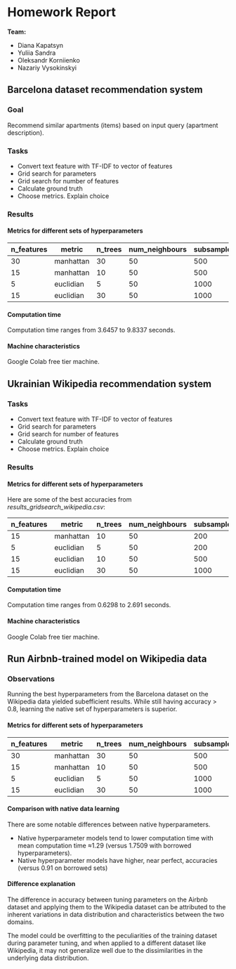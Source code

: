 # Homework Report

**Team:**

- Diana Kapatsyn
- Yuliia Sandra
- Oleksandr Korniienko
- Nazariy Vysokinskyi

## Barcelona dataset recommendation system

### Goal
Recommend similar apartments (items) based on input query (apartment description).

### Tasks

- Convert text feature with TF-IDF to vector of features
- Grid search for parameters
- Grid search for number of features
- Calculate ground truth
- Choose metrics. Explain choice

### Results
#### Metrics for different sets of hyperparameters
| n_features | metric    | n_trees | num_neighbours | subsample_size | accuracy | time  |
|------------|-----------|---------|----------------|----------------|----------|-------|
| 30         | manhattan | 30      | 50             | 500            | 0.920    | 3.8571|
| 15         | manhattan | 10      | 50             | 500            | 0.946    | 3.8157|
| 5          | euclidian | 5       | 50             | 1000           | 0.967    | 4.1279|
| 15         | euclidian | 30      | 50             | 1000           | 0.999    | 6.8460|

#### Computation time
Computation time ranges from 3.6457 to 9.8337 seconds.

#### Machine characteristics
Google Colab free tier machine.

## Ukrainian Wikipedia recommendation system

### Tasks

- Convert text feature with TF-IDF to vector of features
- Grid search for parameters
- Grid search for number of features
- Calculate ground truth
- Choose metrics. Explain choice

### Results
#### Metrics for different sets of hyperparameters
Here are some of the best accuracies from *results_gridsearch_wikipedia.csv*:

| n_features | metric    | n_trees | num_neighbours | subsample_size | accuracy | time  |
|------------|-----------|---------|----------------|----------------|----------|-------|
| 15         | manhattan | 10      | 50             | 200            | 0.990    | 0.8994|
| 5          | euclidian | 5       | 50             | 200            | 0.995    | 1.1943|
| 15         | euclidian | 10      | 50             | 500            | 0.998    | 0.9103|
| 15         | euclidian | 30      | 50             | 1000           | 0.999    | 2.1558|
#### Computation time
Computation time ranges from 0.6298 to 2.691 seconds.

#### Machine characteristics
Google Colab free tier machine.

## Run Airbnb-trained model on Wikipedia data
### Observations
Running the best hyperparameters from the Barcelona dataset on the Wikipedia data yielded subefficient results.
While still having accuracy > 0.8, learning the native set of hyperparameters is superior.

#### Metrics for different sets of hyperparameters
| n_features | metric    | n_trees | num_neighbours | subsample_size | accuracy | time  |
|------------|-----------|---------|----------------|----------------|----------|-------|
| 30         | manhattan | 30      | 50             | 500            | 0.966    | 1.2503|
| 15         | manhattan | 10      | 50             | 500            | 0.872    | 1.4998|
| 5          | euclidian | 5       | 50             | 1000           | 0.803    | 2.0977|
| 15         | euclidian | 30      | 50             | 1000           | 0.999    | 2.1558|

#### Comparison with native data learning
There are some notable differences between native hyperparameters. 
* Native hyperparameter models tend to lower computation time with mean computation time ≈1.29 (versus 1.7509 with borrowed hyperparameters).
* Native hyperparameter models have higher, near perfect, accuracies (versus 0.91 on borrowed sets)

#### Difference explanation
The difference in accuracy between tuning parameters on the Airbnb dataset and applying them to the Wikipedia
dataset can be attributed to the inherent variations in data distribution and characteristics between the two
domains.

The model could be overfitting to the peculiarities of the training dataset during parameter tuning, and when
applied to a different dataset like Wikipedia, it may not generalize well due to the dissimilarities in the
underlying data distribution.
